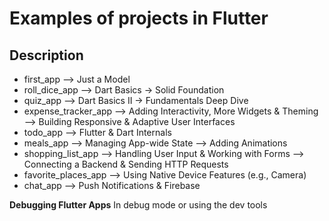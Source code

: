 # Examples of projects in Flutter

## Description

- first_app --> Just a Model
- roll_dice_app --> Dart Basics -> Solid Foundation
- quiz_app --> Dart Basics II -> Fundamentals Deep Dive
- expense_tracker_app --> Adding Interactivity, More Widgets & Theming --> Building Responsive & Adaptive User Interfaces
- todo_app --> Flutter & Dart Internals
- meals_app --> Managing App-wide State --> Adding Animations
- shopping_list_app --> Handling User Input & Working with Forms --> Connecting a Backend & Sending HTTP Requests
- favorite_places_app --> Using Native Device Features (e.g., Camera)
- chat_app --> Push Notifications & Firebase

**Debugging Flutter Apps**
In debug mode or using the dev tools